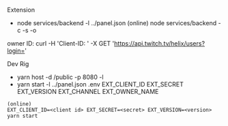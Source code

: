 Extension
   - node services/backend -l ../panel.json
   (online) node services/backend -c <client ID> -s <secret> -o <owner ID>

owner ID: curl -H 'Client-ID: <client id>' -X GET 'https://api.twitch.tv/helix/users?login=<owner name>'
 

Dev Rig
   - yarn host -d <extension path>/public -p 8080 -l
   - yarn start -l ../panel.json
    .env 
        EXT_CLIENT_ID
        EXT_SECRET
        EXT_VERSION
        EXT_CHANNEL
        EXT_OWNER_NAME

    (online)
    EXT_CLIENT_ID=<client id> EXT_SECRET=<secret> EXT_VERSION=<version> yarn start
